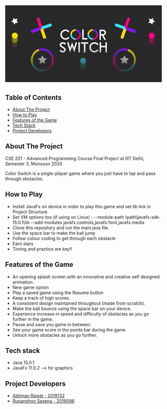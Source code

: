 # ![ColorSwitch](src/View/Resources/readmelogo.png)

## Table of Contents
* [About The Project](#about-the-project)
* [How to Play](#how-to-play)
* [Features of the Game](#features-of-the-game)
* [Tech Stack](#tech-stack)
* [Project Developers](#project-developers)

## About The Project
CSE 201 - Advanced Programming Course Final Project at IIIT Delhi, Semester 3, Monsoon 2020

Color Switch is a single-player game where you just have to tap and pass through obstacles.

## How to Play
- Install JavaFx on device in order to play this game and set lib link in Project Structure
- Set VM options too (if using on Linux) : --module-path \path\javafx-sdk-15.0.1\lib --add-modules javafx.controls,javafx.fxml,javafx.media
- Clone this repository and run the main.java file
- Use the space bar to make the ball jump
- Follow colour coding to get through each obstacle
- Earn stars
- Timing and practice are key!!

## Features of the Game
- An opening splash screen with an innovative and creative self designed animation.
- New game option
- Play a saved game using the Resume button
- Keep a track of high scores.
- A consistent design maintained throughout (made from scratch).
- Make the ball bounce using the space bar on your device.
- Experience increase in speed and difficulty of obstacles as you go further in the game.
- Pause and save you game in between.
- See your game score in the points bar during the game
- Unlock more obstacles as you go further.

## Tech stack
- Java 15.0.1
- JavaFx 11.0.2  --> for graphics

## Project Developers
- [Abhinav Rawat - 2019132](https://github.com/Abh-Raw)
- [Rupanshoo Saxena - 2019096](https://github.com/rupanshoo)
